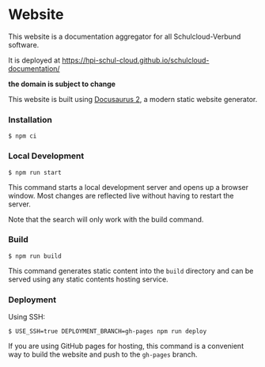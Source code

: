 # Website

This website is a documentation aggregator for all Schulcloud-Verbund software.

It is deployed at https://hpi-schul-cloud.github.io/schulcloud-documentation/

**the domain is subject to change**

This website is built using [Docusaurus 2](https://docusaurus.io/), a modern static website generator.

### Installation

```
$ npm ci
```

### Local Development

```
$ npm run start
```

This command starts a local development server and opens up a browser window. Most changes are reflected live without having to restart the server.

Note that the search will only work with the build command.

### Build

```
$ npm run build
```

This command generates static content into the `build` directory and can be served using any static contents hosting service.

### Deployment

Using SSH:

```
$ USE_SSH=true DEPLOYMENT_BRANCH=gh-pages npm run deploy
```

If you are using GitHub pages for hosting, this command is a convenient way to build the website and push to the `gh-pages` branch.
